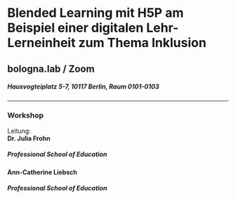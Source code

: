 # Blended Learning mit H5P am Beispiel einer digitalen Lehr-Lerneinheit zum Thema Inklusion
## bologna.lab / Zoom   
##### Hausvogteiplatz 5-7, 10117 Berlin, Raum 0101-0103
---
### Workshop
Leitung: \
**Dr. Julia Frohn**  
##### Professional School of Education 
**Ann-Catherine Liebsch**  
##### Professional School of Education 
